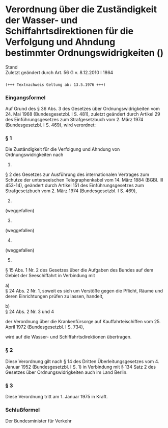 Verordnung über die Zuständigkeit der Wasser- und Schiffahrtsdirektionen für die Verfolgung und Ahndung bestimmter Ordnungswidrigkeiten ()
==========================================================================================================================================

Stand  
Zuletzt geändert durch Art. 56 G v. 8.12.2010 I 1864

### 

```
(+++ Textnachweis Geltung ab: 13.5.1976 +++)
```

### Eingangsformel

Auf Grund des § 36 Abs. 3 des Gesetzes über Ordnungswidrigkeiten vom 24. Mai 1968 (Bundesgesetzbl. I S. 481), zuletzt geändert durch Artikel 29 des Einführungsgesetzes zum Strafgesetzbuch vom 2. März 1974 (Bundesgesetzbl. I S. 469), wird verordnet:

### § 1

Die Zuständigkeit für die Verfolgung und Ahndung von Ordnungswidrigkeiten nach

1.  
§ 2 des Gesetzes zur Ausführung des internationalen Vertrages zum Schutze der unterseeischen Telegraphenkabel vom 14. März 1884 (BGBl. III 453-14), geändert durch Artikel 151 des Einführungsgesetzes zum Strafgesetzbuch vom 2. März 1974 (Bundesgesetzbl. I S. 469),

2.  
(weggefallen)

3.  
(weggefallen)

4.  
(weggefallen)

5.  
§ 15 Abs. 1 Nr. 2 des Gesetzes über die Aufgaben des Bundes auf dem Gebiet der Seeschiffahrt in Verbindung mit

a)  
§ 24 Abs. 2 Nr. 1, soweit es sich um Verstöße gegen die Pflicht, Räume und deren Einrichtungen prüfen zu lassen, handelt,

b)  
§ 24 Abs. 2 Nr. 3 und 4

der Verordnung über die Krankenfürsorge auf Kauffahrteischiffen vom 25. April 1972 (Bundesgesetzbl. I S. 734),

wird auf die Wasser- und Schiffahrtsdirektionen übertragen.

### § 2

Diese Verordnung gilt nach § 14 des Dritten Überleitungsgesetzes vom 4. Januar 1952 (Bundesgesetzbl. I S. 1) in Verbindung mit § 134 Satz 2 des Gesetzes über Ordnungswidrigkeiten auch im Land Berlin.

### § 3

Diese Verordnung tritt am 1. Januar 1975 in Kraft.

### Schlußformel

Der Bundesminister für Verkehr
